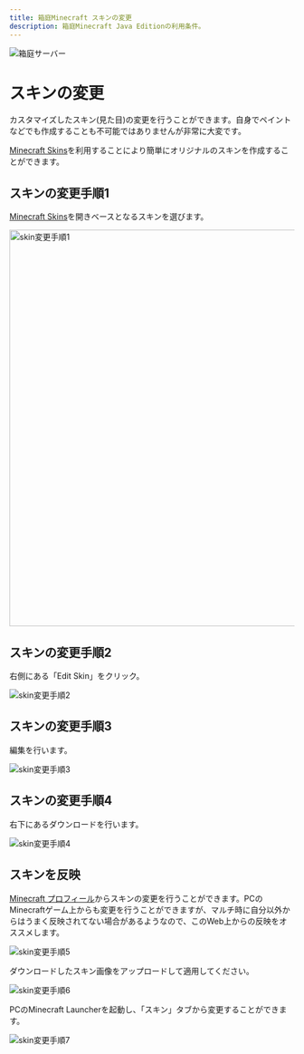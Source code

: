 ```yaml
---
title: 箱庭Minecraft スキンの変更
description: 箱庭Minecraft Java Editionの利用条件。
---
```


<img :src="$withBase('/images/hako/minecraft-hako.png')" alt="箱庭サーバー">

# スキンの変更

カスタマイズしたスキン(見た目)の変更を行うことができます。自身でペイントなどでも作成することも不可能ではありませんが非常に大変です。

[Minecraft Skins](https://www.minecraftskins.com/)を利用することにより簡単にオリジナルのスキンを作成することができます。

## スキンの変更手順1

[Minecraft Skins](https://www.minecraftskins.com/)を開きベースとなるスキンを選びます。

<img class="border" style="width:700px" :src="$withBase('/images/hako/skin01.png')" alt="skin変更手順1">

## スキンの変更手順2

右側にある「Edit Skin」をクリック。

<img class="border" :src="$withBase('/images/hako/skin02.png')" alt="skin変更手順2">

## スキンの変更手順3

編集を行います。

<img class="border" tyle="width:700px" :src="$withBase('/images/hako/skin03.png')" alt="skin変更手順3">

## スキンの変更手順4

右下にあるダウンロードを行います。

<img class="border" :src="$withBase('/images/hako/skin04.png')" alt="skin変更手順4">

## スキンを反映

[Minecraft プロフィール](https://www.minecraft.net/ja-jp/profile/skin)からスキンの変更を行うことができます。PCのMinecraftゲーム上からも変更を行うことができますが、マルチ時に自分以外からはうまく反映されてない場合があるようなので、このWeb上からの反映をオススメします。

<img class="border" :src="$withBase('/images/hako/skin05.png')" alt="skin変更手順5">

ダウンロードしたスキン画像をアップロードして適用してください。

<img class="border" :src="$withBase('/images/hako/skin06.png')" alt="skin変更手順6">

PCのMinecraft Launcherを起動し、「スキン」タブから変更することができます。

<img class="border" :src="$withBase('/images/hako/skin07.png')" alt="skin変更手順7">
